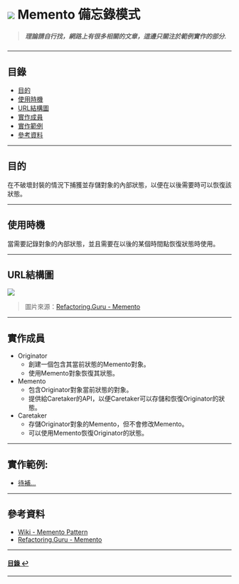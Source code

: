 # ![](https://drive.google.com/uc?id=10INx5_pkhMcYRdx_OO4rXNXxcsvPtBYq) Memento 備忘錄模式  
> ##### 理論請自行找，網路上有很多相關的文章，這邊只關注於範例實作的部分.

---

<!--ts-->
## 目錄
* [目的](#目的)
* [使用時機](#使用時機)
* [URL結構圖](#url結構圖)
* [實作成員](#實作成員)
* [實作範例](#實作範例)
* [參考資料](#參考資料)
<!--te-->

---

## 目的
在不破壞封裝的情況下捕獲並存儲對象的內部狀態，以便在以後需要時可以恢復該狀態。

---

## 使用時機
當需要記錄對象的內部狀態，並且需要在以後的某個時間點恢復狀態時使用。

---

## URL結構圖
![](https://drive.google.com/uc?id=1APx0dRF6f_GuM0OnkziM2TZ1-QQ6jGaR)
> 圖片來源：[Refactoring.Guru - Memento](https://refactoring.guru/design-patterns/memento)

---

## 實作成員
* Originator
  * 創建一個包含其當前狀態的Memento對象。
  * 使用Memento對象恢復其狀態。
* Memento
  * 包含Originator對象當前狀態的對象。
  * 提供給Caretaker的API，以便Caretaker可以存儲和恢復Originator的狀態。
* Caretaker
  * 存儲Originator對象的Memento，但不會修改Memento。
  * 可以使用Memento恢復Originator的狀態。

---

## 實作範例:
- [待補...]() 

---

## 參考資料
* [Wiki - Memento Pattern](https://en.wikipedia.org/wiki/Memento_pattern) <br>
* [Refactoring.Guru - Memento](https://refactoring.guru/design-patterns/memento) <br>

---

<!--ts-->
#### [目錄 ↩](#目錄)
<!--te-->
---
